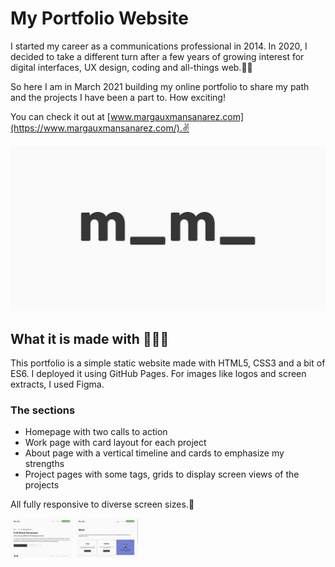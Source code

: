 # My Portfolio Website

I started my career as a communications professional in 2014. In 2020, I decided to take a different turn after a few years of growing interest for digital interfaces, UX design, coding and all-things web.👩‍💻

So here I am in March 2021 building my online portfolio to share my path and the projects I have been a part to. How exciting!

You can check it out at [www.margauxmansanarez.com](https://www.margauxmansanarez.com/).✌️

![MargauxM logo](/assets/images/logo-cover.png "MargauxM logo")

## What it is made with 🎨🧙‍♀️

This portfolio is a simple static website made with HTML5, CSS3 and a bit of ES6. I deployed it using GitHub Pages. For images like logos and screen extracts, I used Figma.

### The sections

- Homepage with two calls to action
- Work page with card layout for each project
- About page with a vertical timeline and cards to emphasize my strengths
- Project pages with some tags, grids to display screen views of the projects

All fully responsive to diverse screen sizes.📱

<!-- ![Portfolio Homepage](/assets/images/portfolio-home.png "Portfolio Homepage") -->
<p float="left">
  <img src="/assets/images/portfolio-home.png" alt="Portfolio Homepage" style="width:100px;"/>
  <img src="/assets/images/portfolio-work.png" alt="Portfolio Work page" style="width:100px;"/>
</p>

